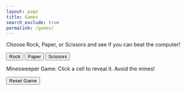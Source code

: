 ```yaml
---
layout: page
title: Games
search_exclude: true
permalink: /games/
---
```


Choose Rock, Paper, or Scissors and see if you can beat the computer!

<button onclick="playGame('Rock')">Rock</button>
<button onclick="playGame('Paper')">Paper</button>
<button onclick="playGame('Scissors')">Scissors</button>

<p id="result"></p>

<script>
  function playGame(playerChoice) {
    const choices = ['Rock', 'Paper', 'Scissors'];
    let computerChoice = choices[Math.floor(Math.random() * 3)];
    let result = '';

    if (playerChoice === computerChoice) {
      result = 'It\'s a tie!';
    } else if (
      (playerChoice === 'Rock' && computerChoice === 'Scissors') ||
      (playerChoice === 'Paper' && computerChoice === 'Rock') ||
      (playerChoice === 'Scissors' && computerChoice === 'Paper')
    ) {
      result = 'You win! ' + playerChoice + ' beats ' + computerChoice;
    } else {
      result = 'You lose! ' + computerChoice + ' beats ' + playerChoice;
    }

    document.getElementById('result').textContent = result;
  }
</script> 


Minesweeper Game:
Click a cell to reveal it. Avoid the mines!

<div id="grid"></div>
<p id="status"></p>
<button onclick="resetGame()">Reset Game</button>

<script>
const gridSize = 8;
const mineCount = 10;
let grid = [];
let revealedCells = 0;

function createGrid() {
  let minePositions = new Set();
  while (minePositions.size < mineCount) {
    minePositions.add(Math.floor(Math.random() * gridSize * gridSize));
  }

  grid = [];
  revealedCells = 0;
  document.getElementById("grid").innerHTML = '';
  document.getElementById("status").textContent = '';

  for (let i = 0; i < gridSize; i++) {
    let row = [];
    let rowDiv = document.createElement('div');
    for (let j = 0; j < gridSize; j++) {
      let cell = {
        isMine: minePositions.has(i * gridSize + j),
        revealed: false,
        adjacentMines: 0
      };
      row.push(cell);

      let button = document.createElement('button');
      button.style.width = '40px';
      button.style.height = '40px';
      button.onclick = () => revealCell(i, j);
      button.id = `cell-${i}-${j}`;
      rowDiv.appendChild(button);
    }
    grid.push(row);
    document.getElementById("grid").appendChild(rowDiv);
  }

  calculateAdjacentMines();
}

function calculateAdjacentMines() {
  for (let i = 0; i < gridSize; i++) {
    for (let j = 0; j < gridSize; j++) {
      if (!grid[i][j].isMine) {
        let mines = 0;
        for (let x = -1; x <= 1; x++) {
          for (let y = -1; y <= 1; y++) {
            if (i + x >= 0 && i + x < gridSize && j + y >= 0 && j + y < gridSize) {
              if (grid[i + x][j + y].isMine) mines++;
            }
          }
        }
        grid[i][j].adjacentMines = mines;
      }
    }
  }
}

function revealCell(x, y) {
  if (grid[x][y].revealed) return;
  grid[x][y].revealed = true;

  let button = document.getElementById(`cell-${x}-${y}`);
  if (grid[x][y].isMine) {
    button.textContent = '💣';
    button.style.backgroundColor = 'red';
    document.getElementById("status").textContent = 'Game Over!';
    revealAllMines();
  } else {
    button.textContent = grid[x][y].adjacentMines || '';
    button.disabled = true;
    button.style.backgroundColor = '#ddd';
    revealedCells++;

    if (grid[x][y].adjacentMines === 0) {
      revealAdjacentCells(x, y);
    }

    if (revealedCells === gridSize * gridSize - mineCount) {
      document.getElementById("status").textContent = 'You Win!';
    }
  }
}

function revealAdjacentCells(x, y) {
  for (let i = -1; i <= 1; i++) {
    for (let j = -1; j <= 1; j++) {
      if (x + i >= 0 && x + i < gridSize && y + j >= 0 && y + j < gridSize) {
        if (!grid[x + i][y + j].revealed && !grid[x + i][y + j].isMine) {
          revealCell(x + i, y + j);
        }
      }
    }
  }
}

function revealAllMines() {
  for (let i = 0; i < gridSize; i++) {
    for (let j = 0; j < gridSize; j++) {
      if (grid[i][j].isMine && !grid[i][j].revealed) {
        let button = document.getElementById(`cell-${i}-${j}`);
        button.textContent = '💣';
        button.style.backgroundColor = 'red';
      }
    }
  }
}

function resetGame() {
  createGrid();
}

createGrid();
</script>